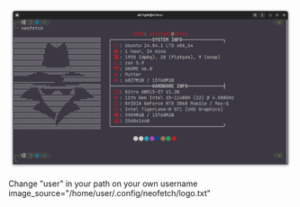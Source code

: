 ![Image alt](https://github.com/sqlxoxo/allr1ght-neofetch-config/blob/main/demo.png)

Change "user" in your path on your own username
image_source="/home/user/.config/neofetch/logo.txt"
